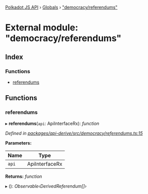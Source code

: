 [Polkadot JS API](../README.md) › [Globals](../globals.md) › ["democracy/referendums"](_democracy_referendums_.md)

# External module: "democracy/referendums"

## Index

### Functions

* [referendums](_democracy_referendums_.md#referendums)

## Functions

###  referendums

▸ **referendums**(`api`: ApiInterfaceRx): *function*

*Defined in [packages/api-derive/src/democracy/referendums.ts:15](https://github.com/polkadot-js/api/blob/3a37bf1e6b/packages/api-derive/src/democracy/referendums.ts#L15)*

**Parameters:**

Name | Type |
------ | ------ |
`api` | ApiInterfaceRx |

**Returns:** *function*

▸ (): *Observable‹DerivedReferendum[]›*
